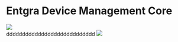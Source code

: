 # Entgra Device Management Core

<a href='https://opensource.org/licenses/Apache-2.0'><img src='https://img.shields.io/badge/License-Apache%202.0-blue.svg'></a><br/>
dddddddddddddddddddddddddddd
<a href='#'><img src="https://builder.entgra.net/buildStatus/icon?job=device-mgt-core"></a>
